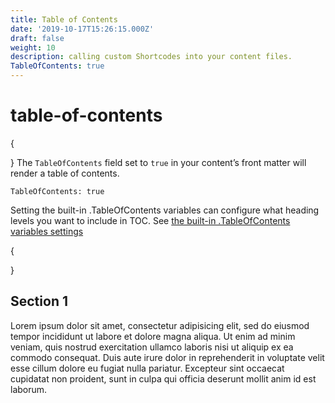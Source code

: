 ```yaml
---
title: Table of Contents
date: '2019-10-17T15:26:15.000Z'
draft: false
weight: 10
description: calling custom Shortcodes into your content files.
TableOfContents: true
---
```


# table-of-contents

{

} The `TableOfContents` field set to `true` in your content’s front matter will render a table of contents.

```text
TableOfContents: true
```

Setting the built-in .TableOfContents variables can configure what heading levels you want to include in TOC. See [the built-in .TableOfContents variables settings](https://gohugo.io/getting-started/configuration-markup/#table-of-contents)

{

}

## Section 1

Lorem ipsum dolor sit amet, consectetur adipisicing elit, sed do eiusmod tempor incididunt ut labore et dolore magna aliqua. Ut enim ad minim veniam, quis nostrud exercitation ullamco laboris nisi ut aliquip ex ea commodo consequat. Duis aute irure dolor in reprehenderit in voluptate velit esse cillum dolore eu fugiat nulla pariatur. Excepteur sint occaecat cupidatat non proident, sunt in culpa qui officia deserunt mollit anim id est laborum.

